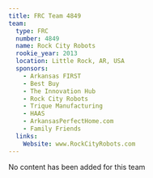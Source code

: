 ```yaml
---
title: FRC Team 4849
team:
  type: FRC
  number: 4849
  name: Rock City Robots
  rookie_year: 2013
  location: Little Rock, AR, USA
  sponsors:
    - Arkansas FIRST
    - Best Buy
    - The Innovation Hub
    - Rock City Robots
    - Trique Manufacturing
    - HAAS
    - ArkansasPerfectHome.com
    - Family Friends
  links:
    Website: www.RockCityRobots.com
---
```

No content has been added for this team